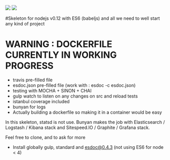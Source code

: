<p>
<a href="https://github.com/feross/standard"><img src="https://img.shields.io/badge/code%20style-standard-brightgreen.svg"/></a>
<a href="https://opensource.org/licenses/MIT"><img src="https://img.shields.io/badge/license-mit-blue.svg"/></a>
</p>


#Skeleton for nodejs v0.12 with ES6 (babeljs) and all we need to well start any kind of project
# WARNING : DOCKERFILE CURRENTLY IN WORKING PROGRESS

- travis pre-filled file
- esdoc.json pre-filled file (work with : esdoc -c esdoc.json)
- testing with MOCHA + SINON + CHAI
- gulp watch to listen on any changes on src and reload tests
- istanbul coverage included
- bunyan for logs
- Actually building a dockerfile so making it in a container would be easy

In this skeleton, statsd is not use. Bunyan makes the job with Elasticsearch / Logstash / Kibana stack and Sitespeed.IO / Graphite / Grafana stack.

Feel free to clone, and to ask for more


- Install globally gulp, standard and esdoc@0.4.3 (not using ES6 for node < 4)
